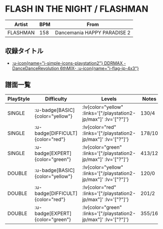 # FLASH IN THE NIGHT / FLASHMAN

|Artist|BPM|From|
|------|---|----|
|FLASHMAN|158|Dancemania HAPPY PARADISE 2|

## 収録タイトル

- [ :u-icon{name="i-simple-icons-playstation2"} DDRMAX -DanceDanceRevolution 6thMIX- :u-icon{name="i-flag-jp-4x3"} ](/playstation2-jp/max)

## 譜面一覧

|PlayStyle|Difficulty|Levels|Notes|Movie|
|---------|----------|------|-----|-----|
|SINGLE| :u-badge[BASIC]{color="yellow"} | :lv{color="yellow" :links='["/playstation2-jp/max"]' :lv='["?"]'} |130/4||
|SINGLE| :u-badge[DIFFICULT]{color="red"} | :lv{color="red" :links='["/playstation2-jp/max"]' :lv='["?"]'} |178/10||
|SINGLE| :u-badge[EXPERT]{color="green"} | :lv{color="green" :links='["/playstation2-jp/max"]' :lv='["?"]'} |413/12||
|DOUBLE| :u-badge[BASIC]{color="yellow"} | :lv{color="yellow" :links='["/playstation2-jp/max"]' :lv='["?"]'} |120/0||
|DOUBLE| :u-badge[DIFFICULT]{color="red"} | :lv{color="red" :links='["/playstation2-jp/max"]' :lv='["?"]'} |201/2||
|DOUBLE| :u-badge[EXPERT]{color="green"} | :lv{color="green" :links='["/playstation2-jp/max"]' :lv='["?"]'} |355/16||
